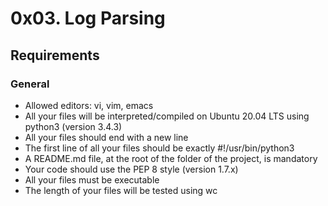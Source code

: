 # 0x03. Log Parsing


## Requirements

### General

- Allowed editors: vi, vim, emacs  
- All your files will be interpreted/compiled on Ubuntu 20.04 LTS using python3 (version 3.4.3)  
- All your files should end with a new line  
- The first line of all your files should be exactly #!/usr/bin/python3  
- A README.md file, at the root of the folder of the project, is mandatory  
- Your code should use the PEP 8 style (version 1.7.x)  
- All your files must be executable  
- The length of your files will be tested using wc  
